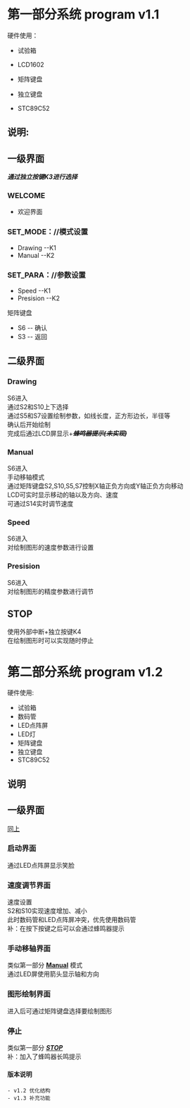 
# 第一部分系统 program v1.1

硬件使用：<br>

- 试验箱

- LCD1602

- 矩阵键盘

- 独立键盘

- STC89C52

## 说明:

## 一级界面

***通过独立按键K3进行选择***

### WELCOME

- 欢迎界面<br>

### SET_MODE：//模式设置

- Drawing   --K1
- Manual    --K2

### SET_PARA：//参数设置

- Speed     --K1
- Presision --K2

矩阵键盘

- S6 -- 确认
- S3 -- 返回

## 二级界面

### Drawing

S6进入<br>
通过S2和S10上下选择<br>
通过S5和S7设置绘制参数，如线长度，正方形边长，半径等<br>
确认后开始绘制<br>
完成后通过LCD屏显示+~~***蜂鸣器提示(未实现)***~~<br>

### Manual

S6进入<br>
手动移轴模式<br>
通过矩阵键盘S2,S10,S5,S7控制X轴正负方向或Y轴正负方向移动<br>
LCD可实时显示移动的轴以及方向、速度<br>
可通过S14实时调节速度<br>

### Speed

S6进入<br>
对绘制图形的速度参数进行设置<br>

### Presision

S6进入<br>
对绘制图形的精度参数进行调节<br>

## STOP

使用外部中断+独立按键K4<br>
在绘制图形时可以实现随时停止<br>

# 第二部分系统 program v1.2

硬件使用:<br>

- 试验箱
- 数码管
- LED点阵屏
- LED灯
- 矩阵键盘
- 独立键盘
- STC89C52

## 说明

## 一级界面

[同上](#一级界面)

### 启动界面

通过LED点阵屏显示笑脸<br>

### 速度调节界面

速度设置<br>
S2和S10实现速度增加、减小<br>
此时数码管和LED点阵屏冲突，优先使用数码管<br>
补：在按下按键之后可以会通过蜂鸣器提示<br>

### 手动移轴界面

类似第一部分 **[Manual](#manual)** 模式<br>
通过LED屏使用箭头显示轴和方向<br>

### 图形绘制界面

进入后可通过矩阵键盘选择要绘制图形<br>

### 停止

类似第一部分 ***[STOP](#stop)***<br>
补：加入了蜂鸣器长鸣提示<br>

#### 版本说明
    - v1.2 优化结构
    - v1.3 补充功能
